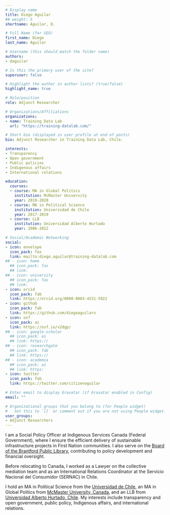 ```yaml
---
# Display name
title: Diego Aguilar
## weight: 5
shortname: Aguilar, D.

# Full Name (for SEO)
first_name: Diego
last_name: Aguilar

# Username (this should match the folder name)
authors:
- daguilar

# Is this the primary user of the site?
superuser: false

# Highlight the author in author lists? (true/false)
highlight_name: true

# Role/position
role: Adjunct Researcher

# Organizations/Affiliations
organizations:
- name: Training Data Lab
  url: "https://training-datalab.com/"

# Short bio (displayed in user profile at end of posts)
bio: Adjunct Researcher in Training Data Lab, Chile.

interests:
- Transparency
- Open government
- Public policies
- Indigenous affairs 
- International relations

education:
  courses:
  - course: MA in Global Politics
    institution: McMaster University
    year: 2019-2020
  - course: MA in Political Science
    institution: Universidad de Chile
    year: 2017-2019
  - course: LLB
    institution: Universidad Alberto Hurtado
    year: 2006-2012

# Social/Academic Networking
social:
- icon: envelope
  icon_pack: fas
  link: mailto:diego.aguilar@training-datalab.com
## - icon: home
  ## icon_pack: fas
  ## link: 
## - icon: university
  ## icon_pack: fas
  ## link: 
- icon: orcid
  icon_pack: fab
  link: https://orcid.org/0000-0003-4531-5922
- icon: github
  icon_pack: fab
  link: https://github.com/diegoaguilarv
- icon: osf
  icon_pack: ai
  link: https://osf.io/v2dgp/
## - icon: google-scholar
  ## icon_pack: ai
  ## link: https://
## - icon: researchgate
  ## icon_pack: fab
  ## link: https://
## - icon: academia
  ## icon_pack: ai
  ## link: https:
- icon: twitter
  icon_pack: fab
  link: https://twitter.com/citizenaguilar

# Enter email to display Gravatar (if Gravatar enabled in Config)
email: ""

# Organizational groups that you belong to (for People widget)
#   Set this to `[]` or comment out if you are not using People widget.
user_groups:
- Adjunct Researchers
---
```


I am a Social Policy Officer at Indigenous Services Canada (Federal Government), where I ensure the efficient delivery of sustainable infrastructure projects in First Nation communities. I also serve on the [Board of the Brantford Public Library](https://www.brantfordlibrary.ca/en/about-the-library/library-board.aspx), contributing to policy development and financial oversight.

Before relocating to Canada, I worked as a Lawyer on the collective mediation team and as an International Relations Coordinator at the Servicio Nacional del Consumidor (SERNAC) in Chile.

I hold an MA in Political Science from the [Universidad de Chile](https://gobierno.uchile.cl/), an MA in Global Politics from [McMaster University, Canada](https://socialsciences.mcmaster.ca/), and an LLB from [Universidad Alberto Hurtado, Chile](https://derecho.uahurtado.cl/). My interests include transparency and open government, public policy, Indigenous affairs, and international relations.
